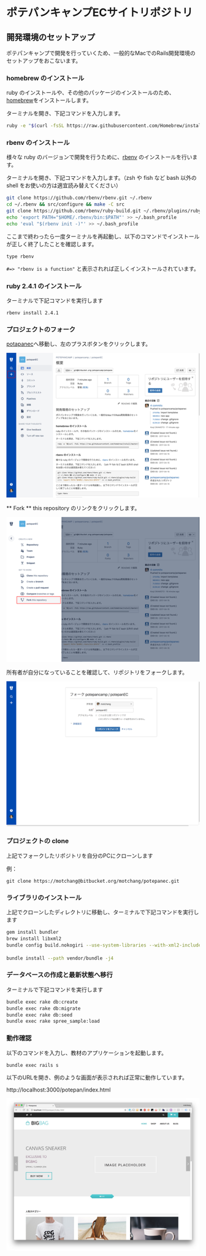 # ポテパンキャンプECサイトリポジトリ

## 開発環境のセットアップ
ポテパンキャンプで開発を行っていくため、一般的なMacでのRails開発環境のセットアップをおこないます。

### homebrew のインストール
ruby のインストールや、その他のパッケージのインストールのため、[homebrew](https://brew.sh/index_ja.html)をインストールします。

ターミナルを開き、下記コマンドを入力します。

```bash
ruby -e "$(curl -fsSL https://raw.githubusercontent.com/Homebrew/install/master/install)"
```

### rbenv のインストール

様々な ruby のバージョンで開発を行うために、[rbenv](https://github.com/rbenv/rbenv) のインストールを行います。

ターミナルを開き、下記コマンドを入力します。（zsh や fish など bash 以外の shell をお使いの方は適宜読み替えてください）

```bash
git clone https://github.com/rbenv/rbenv.git ~/.rbenv
cd ~/.rbenv && src/configure && make -C src
git clone https://github.com/rbenv/ruby-build.git ~/.rbenv/plugins/ruby-build
echo 'export PATH="$HOME/.rbenv/bin:$PATH"' >> ~/.bash_profile
echo 'eval "$(rbenv init -)"' >> ~/.bash_profile
```

ここまで終わったら一度ターミナルを再起動し、以下のコマンドでインストールが正しく終了したことを確認します。

```
type rbenv
```

`#=> "rbenv is a function"` と表示されれば正しくインストールされています。


### ruby 2.4.1 のインストール

ターミナルで下記コマンドを実行します

```
rbenv install 2.4.1
```

### プロジェクトのフォーク

[potapanec](https://bitbucket.org/potepancamp/potepanec)へ移動し、左のプラスボタンをクリックします。

![](docs/images/installation/fork1.png)

** Fork ** this repository のリンクをクリックします。

![](docs/images/installation/fork2.png)

所有者が自分になっていることを確認して、リポジトリをフォークします。

![](docs/images/installation/fork3.png)


### プロジェクトの clone

上記でフォークしたリポジトリを自分のPCにクローンします

例：

```
git clone https://motchang@bitbucket.org/motchang/potepanec.git
```

### ライブラリのインストール

上記でクローンしたディレクトリに移動し、ターミナルで下記コマンドを実行します

```bash
gem install bundler
brew install libxml2
bundle config build.nokogiri --use-system-libraries --with-xml2-include=$(brew --prefix libxml2)/include/libxml2

bundle install --path vendor/bundle -j4
```

### データベースの作成と最新状態へ移行

ターミナルで下記コマンドを実行します

```bash
bundle exec rake db:create
bundle exec rake db:migrate
bundle exec rake db:seed
bundle exec rake spree_sample:load
```

### 動作確認

以下のコマンドを入力し、教材のアプリケーションを起動します。

```
bundle exec rails s
```

以下のURLを開き、例のような画面が表示されれば正常に動作しています。

http://localhost:3000/potepan/index.html

![](docs/images/installation/first_view.png)
